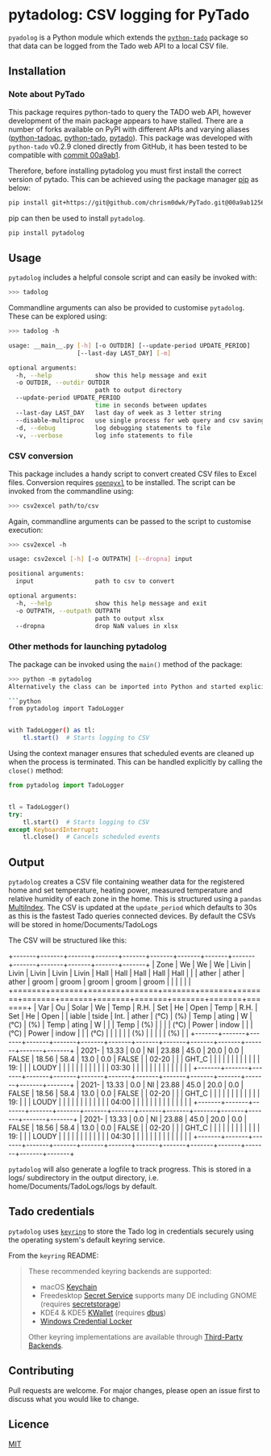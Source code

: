 # pytadolog: CSV logging for PyTado

``pyadolog`` is a Python module which extends the [``python-tado``](https://github.com/chrism0dwk/PyTado) package so that data can be logged from the Tado web API to a local CSV file.

## Installation
### Note about PyTado
This package requires python-tado to query the TADO web API, however development of the main package appears to have stalled. There are a number of forks available on PyPI with different APIs and varying aliases ([python-tadoac](https://pypi.org/project/python-tadoac/), [python-tado](https://pypi.org/project/python-tado/), [pytado](https://pypi.org/project/pytado/)). This package was developed with ``python-tado`` v0.2.9 cloned directly from GitHub, it has been tested to be compatible with [commit 00a9ab1](https://github.com/chrism0dwk/PyTado/tree/00a9ab12569e84a5537c2a0517c3a6b5cbb9d535).

Therefore, before installing pytadolog you must first install the correct version of pytado. This can be achieved using the package manager [pip](https://pip.pypa.io/en/stable/) as below:
```bash
pip install git+https://git@github.com/chrism0dwk/PyTado.git@00a9ab12569e84a5537c2a0517c3a6b5cbb9d535
```

pip can then be used to install ``pytadolog``.

```bash
pip install pytadolog
```
## Usage
``pytadolog`` includes a helpful console script and can easily be invoked with:

```bash
>>> tadolog
```

Commandline arguments can also be provided to customise ``pytadolog``. These can be explored using:

```bash
>>> tadolog -h

usage: __main__.py [-h] [-o OUTDIR] [--update-period UPDATE_PERIOD]
                   [--last-day LAST_DAY] [-m]

optional arguments:
  -h, --help            show this help message and exit
  -o OUTDIR, --outdir OUTDIR
                        path to output directory
  --update-period UPDATE_PERIOD
                        time in seconds between updates
  --last-day LAST_DAY   last day of week as 3 letter string
  --disable-multiproc   use single process for web query and csv saving
  -d, --debug           log debugging statements to file
  -v, --verbose         log info statements to file
```

### CSV conversion
This package includes a handy script to convert created CSV files to Excel files. Conversion requires [``openpyxl``](https://pypi.org/project/openpyxl/) to be installed. The script can be invoked from the commandline using:
```bash
>>> csv2excel path/to/csv
```
Again, commandline arguments can be passed to the script to customise execution:
```bash
>>> csv2excel -h

usage: csv2excel [-h] [-o OUTPATH] [--dropna] input

positional arguments:
  input                 path to csv to convert

optional arguments:
  -h, --help            show this help message and exit
  -o OUTPATH, --outpath OUTPATH
                        path to output xlsx
  --dropna              drop NaN values in xlsx
```

### Other methods for launching pytadolog
The package can be invoked using the ``main()`` method of the package:

```bash
>>> python -m pytadolog
Alternatively the class can be imported into Python and started explicitly:

```python
from pytadolog import TadoLogger


with TadoLogger() as tl:
    tl.start()  # Starts logging to CSV
```
Using the context manager ensures that scheduled events are cleaned up when the process is terminated. This can be handled explicitly by calling the ``close()`` method:
```python
from pytadolog import TadoLogger


tl = TadoLogger()
try:
    tl.start()  # Starts logging to CSV
except KeyboardInterrupt:
    tl.close()  # Cancels scheduled events
```

## Output
``pytadolog`` creates a CSV file containing weather data for the registered home and set temperature, heating power, measured temperature and relative humidity of each zone in the home. This is structured using a ``pandas`` [MultiIndex](https://pandas.pydata.org/pandas-docs/stable/user_guide/advanced.html). The CSV is updated at the ``update_period`` which defaults to 30s as this is the fastest Tado queries connected devices.
By default the CSVs will be stored in home/Documents/TadoLogs

The CSV will be structured like this:

+-------+-------+-------+-------+-------+-------+-------+-------+-------+-------+-------+-------+-------+-------+
| Zone  | We    | We    | We    | Livin | Livin | Livin | Livin | Livin | Hall  | Hall  | Hall  | Hall  | Hall  |
|       | ather | ather | ather | groom | groom | groom | groom | groom |       |       |       |       |       |
+=======+=======+=======+=======+=======+=======+=======+=======+=======+=======+=======+=======+=======+=======+
| Var   | Ou    | Solar | We    | Temp  | R.H.  | Set   | He    | Open  | Temp  | R.H.  | Set   | He    | Open  |
| iable | tside | Int.  | ather | (°C)  | (%)   | Temp  | ating | W     | (°C)  | (%)   | Temp  | ating | W     |
|       | Temp  | (%)   |       |       |       | (°C)  | Power | indow |       |       | (°C)  | Power | indow |
|       | (°C)  |       |       |       |       |       | (%)   |       |       |       |       | (%)   |       |
+-------+-------+-------+-------+-------+-------+-------+-------+-------+-------+-------+-------+-------+-------+
| 2021- | 13.33 | 0.0   | NI    | 23.88 | 45.0  | 20.0  | 0.0   | FALSE | 18.56 | 58.4  | 13.0  | 0.0   | FALSE |
| 02-20 |       |       | GHT_C |       |       |       |       |       |       |       |       |       |       |
| 19:   |       |       | LOUDY |       |       |       |       |       |       |       |       |       |       |
| 03:30 |       |       |       |       |       |       |       |       |       |       |       |       |       |
+-------+-------+-------+-------+-------+-------+-------+-------+-------+-------+-------+-------+-------+-------+
| 2021- | 13.33 | 0.0   | NI    | 23.88 | 45.0  | 20.0  | 0.0   | FALSE | 18.56 | 58.4  | 13.0  | 0.0   | FALSE |
| 02-20 |       |       | GHT_C |       |       |       |       |       |       |       |       |       |       |
| 19:   |       |       | LOUDY |       |       |       |       |       |       |       |       |       |       |
| 04:00 |       |       |       |       |       |       |       |       |       |       |       |       |       |
+-------+-------+-------+-------+-------+-------+-------+-------+-------+-------+-------+-------+-------+-------+
| 2021- | 13.33 | 0.0   | NI    | 23.88 | 45.0  | 20.0  | 0.0   | FALSE | 18.56 | 58.4  | 13.0  | 0.0   | FALSE |
| 02-20 |       |       | GHT_C |       |       |       |       |       |       |       |       |       |       |
| 19:   |       |       | LOUDY |       |       |       |       |       |       |       |       |       |       |
| 04:30 |       |       |       |       |       |       |       |       |       |       |       |       |       |
+-------+-------+-------+-------+-------+-------+-------+-------+-------+-------+-------+-------+-------+-------+

``pytadolog`` will also generate a logfile to track progress. This is stored in a logs/ subdirectory in the output directory, i.e. home/Documents/TadoLogs/logs by default.

## Tado credentials
``pytadolog`` uses [``keyring``](https://pypi.org/project/keyring/) to store the Tado log in credentials securely using the operating system's default keyring service.

From the ``keyring`` README:
   > These recommended keyring backends are supported:
   > * macOS [Keychain](https://en.wikipedia.org/wiki/Keychain_%28software%29)
   > * Freedesktop [Secret Service](http://standards.freedesktop.org/secret-service/) supports many DE including GNOME (requires [secretstorage](https://pypi.python.org/pypi/secretstorage>))
   > * KDE4 & KDE5 [KWallet](https://en.wikipedia.org/wiki/KWallet)
  (requires [dbus](https://pypi.python.org/pypi/dbus-python))
   > * [Windows Credential Locker](https://docs.microsoft.com/en-us/windows/uwp/security/credential-locker)
   > 
   > Other keyring implementations are available through [Third-Party Backends](https://github.com/jaraco/keyring/blob/main/README.rst#third-party-backends).

## Contributing
Pull requests are welcome. For major changes, please open an issue first to discuss what you would like to change.

## Licence
[MIT](https://choosealicense.com/licenses/mit/)